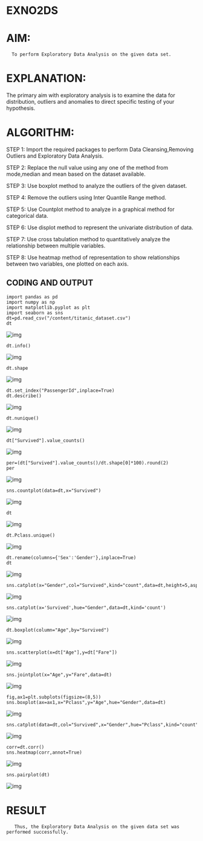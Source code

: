 # EXNO2DS
# AIM:
      To perform Exploratory Data Analysis on the given data set.
      
# EXPLANATION:
  The primary aim with exploratory analysis is to examine the data for distribution, outliers and anomalies to direct specific testing of your hypothesis.
  
# ALGORITHM:
STEP 1: Import the required packages to perform Data Cleansing,Removing Outliers and Exploratory Data Analysis.

STEP 2: Replace the null value using any one of the method from mode,median and mean based on the dataset available.

STEP 3: Use boxplot method to analyze the outliers of the given dataset.

STEP 4: Remove the outliers using Inter Quantile Range method.

STEP 5: Use Countplot method to analyze in a graphical method for categorical data.

STEP 6: Use displot method to represent the univariate distribution of data.

STEP 7: Use cross tabulation method to quantitatively analyze the relationship between multiple variables.

STEP 8: Use heatmap method of representation to show relationships between two variables, one plotted on each axis.

## CODING AND OUTPUT

```
import pandas as pd
import numpy as np
import matplotlib.pyplot as plt
import seaborn as sns
dt=pd.read_csv("/content/titanic_dataset.csv")
dt
```
![img](out.png)


```
dt.info()
```
![img](out1.png)

```
dt.shape
```
![img](out2.png)

```
dt.set_index("PassengerId",inplace=True)
dt.describe()
```
![img](out3.png)


```
dt.nunique()
```
![img](out4.png)

```
dt["Survived"].value_counts()
```
![img](out5.png)


```
per=(dt["Survived"].value_counts()/dt.shape[0]*100).round(2)
per
```
![img](out6.png)

```
sns.countplot(data=dt,x="Survived")
```
![img](out7.png)


```
dt
```
![img](out8.png)


```
dt.Pclass.unique()
```
![img](out9.png)


```
dt.rename(columns={'Sex':'Gender'},inplace=True)
dt
```
![img](out10.png)

```
sns.catplot(x="Gender",col="Survived",kind="count",data=dt,height=5,aspect=.7)
```
![img](out11.png)


```
sns.catplot(x='Survived',hue="Gender",data=dt,kind='count')
```
![img](out12.png)


```
dt.boxplot(column="Age",by="Survived")
```
![img](out13.png)


```
sns.scatterplot(x=dt["Age"],y=dt["Fare"])
```
![img](out14.png)


```
sns.jointplot(x="Age",y="Fare",data=dt)
```
![img](out15.png)


```
fig,ax1=plt.subplots(figsize=(8,5))
sns.boxplot(ax=ax1,x="Pclass",y="Age",hue="Gender",data=dt)
```
![img](out16.png)

```
sns.catplot(data=dt,col="Survived",x="Gender",hue="Pclass",kind="count")
```
![img](out17.png)


```
corr=dt.corr()
sns.heatmap(corr,annot=True)
```
![img](out18.png)


```
sns.pairplot(dt)
```
![img](out19.png)

# RESULT
       Thus, the Exploratory Data Analysis on the given data set was performed successfully. 
